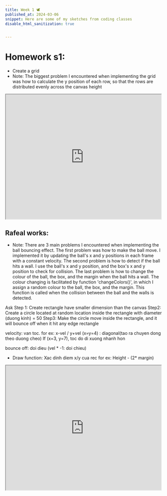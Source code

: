 ```yaml
---
title: Week 1 🕊
published_at: 2024-03-06
snippet: Here are some of my sketches from coding classes
disable_html_sanitization: true


---
```



# Homework s1:
- Create a grid
- Note: The biggest problem I encountered when implementing the grid was how to calculate the y position of each row, so that the rows are distributed evenly across the canvas height
<iframe src="https://editor.p5js.org/Lily-02/full/7msbr2Kcg"width="500" height="400"></iframe>

## Rafeal works:

- Note: There are 3 main problems I encountered when implementing the ball bouncing effect. The first problem was how to make the ball move. I implemented it by updating the ball's x and y positions in each frame with a constant velocity. The second problem is how to detect if the ball hits a wall. I use the ball's x and y position, and the box's x and y position to check for collision. The last problem is how to change the colour of the ball, the box, and the margin when the ball hits a wall. The colour changing is facilitated by function 'changeColors()', in which I assign a random colour to the ball, the box, and the margin. This function is called when the collision between the ball and the walls is detected.

Ask 
Step 1: Create rectangle have smaller dimension than the canvas
Step2: Create a circle located at random location inside the rectangle with diameter (duong kinh) = 50
Step3: Make the circle move inside the rectangle, and it will bounce off when it hit any edge rectangle

velocity: van toc. for ex: x-vel / y+vel (x=y=4) : diagonal(tao ra chuyen dong theo duong cheo)
If (x=3, y=7), toc do di xuong nhanh hon

bounce off: doi dieu (vel * -1: doi chieu)

- Draw function:
Xac dinh diem x/y cua rec
for ex: Height - (2* margin)

<iframe src="https://editor.p5js.org/Lily-02/full/W9T27T9gu"width="500" height="400"></iframe>

